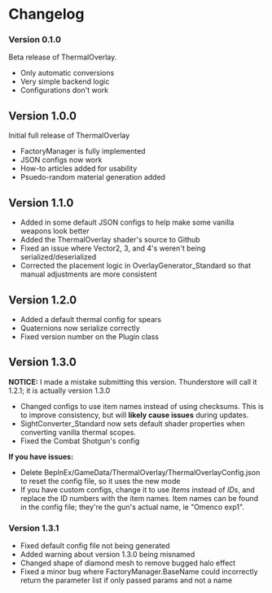 # Changelog

### Version 0.1.0

Beta release of ThermalOverlay. 
 - Only automatic conversions
 - Very simple backend logic
 - Configurations don't work

## Version 1.0.0

Initial full release of ThermalOverlay
 - FactoryManager is fully implemented
 - JSON configs now work
 - How-to articles added for usability
 - Psuedo-random material generation added

## Version 1.1.0

 - Added in some default JSON configs to help make some vanilla weapons look better
 - Added the ThermalOverlay shader's source to Github
 - Fixed an issue where Vector2, 3, and 4's weren't being serialized/deserialized
 - Corrected the placement logic in OverlayGenerator_Standard so that manual adjustments are more consistent

## Version 1.2.0

 - Added a default thermal config for spears
 - Quaternions now serialize correctly
 - Fixed version number on the Plugin class

## Version 1.3.0

 **NOTICE:** I made a mistake submitting this version. Thunderstore will call it 1.2.1; it is actually version 1.3.0

 - Changed configs to use item names instead of using checksums. This is to improve consistency, but will 
   **likely cause issues** during updates. 
 - SightConverter_Standard now sets default shader properties when converting vanilla thermal scopes.
 - Fixed the Combat Shotgun's config

**If you have issues:**
 - Delete BepInEx/GameData/ThermalOverlay/ThermalOverlayConfig.json to reset the config file, so it uses the new mode
 - If you have custom configs, change it to use *Items* instead of *IDs*, and replace the ID numbers with the item names.
   Item names can be found in the config file; they're the gun's actual name, ie "Omenco exp1".

### Version 1.3.1

 - Fixed default config file not being generated
 - Added warning about version 1.3.0 being misnamed
 - Changed shape of diamond mesh to remove bugged halo effect
 - Fixed a minor bug where FactoryManager.BaseName could incorrectly return the parameter list if only passed params and not a name